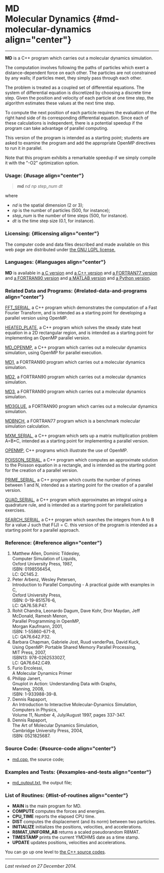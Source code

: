 MD\
Molecular Dynamics {#md-molecular-dynamics align="center"}
==================

------------------------------------------------------------------------

**MD** is a C++ program which carries out a molecular dynamics
simulation.

The computation involves following the paths of particles which exert a
distance-dependent force on each other. The particles are not
constrained by any walls; if particles meet, they simply pass through
each other.

The problem is treated as a coupled set of differential equations. The
system of differential equation is discretized by choosing a discrete
time step. Given the position and velocity of each particle at one time
step, the algorithm estimates these values at the next time step.

To compute the next position of each particle requires the evaluation of
the right hand side of its corresponding differential equation. Since
each of these calculations is independent, there is a potential speedup
if the program can take advantage of parallel computing.

This version of the program is intended as a starting point; students
are asked to examine the program and add the appropriate OpenMP
directives to run it in parallel.

Note that this program exhibits a remarkable speedup if we simply
compile it with the "-O2" optimization option.

### Usage: {#usage align="center"}

> **md** *nd* *np* *step\_num* *dt*

where

-   *nd* is the spatial dimension (2 or 3);
-   *np* is the number of particles (500, for instance);
-   *step\_num* is the number of time steps (500, for instance).
-   *dt* is the time step size (0.1, for instance).

### Licensing: {#licensing align="center"}

The computer code and data files described and made available on this
web page are distributed under [the GNU LGPL
license.](../../txt/gnu_lgpl.txt)

### Languages: {#languages align="center"}

**MD** is available in [a C version](../../c_src/md/md.html) and [a C++
version](../../cpp_src/md/md.html) and [a FORTRAN77
version](../../f77_src/md/md.html) and [a FORTRAN90
version](../../f_src/md/md.html) and [a MATLAB
version](../../m_src/md/md.html) and [a Python
version](../../py_src/md/md.html).

### Related Data and Programs: {#related-data-and-programs align="center"}

[FFT\_SERIAL](../../cpp_src/fft_serial/fft_serial.html), a C++ program
which demonstrates the computation of a Fast Fourier Transform, and is
intended as a starting point for developing a parallel version using
OpenMP.

[HEATED\_PLATE](../../cpp_src/heated_plate/heated_plate.html), a C++
program which solves the steady state heat equation in a 2D rectangular
region, and is intended as a starting point for implementing an OpenMP
parallel version.

[MD\_OPENMP](../../cpp_src/md_openmp/md_openmp.html), a C++ program
which carries out a molecular dynamics simulation, using OpenMP for
parallel execution.

[MD1](../../f_src/md1/md1.html), a FORTRAN90 program which carries out a
molecular dynamics simulation.

[MD2](../../f_src/md2/md2.html), a FORTRAN90 program which carries out a
molecular dynamics simulation.

[MD3](../../f_src/md3/md3.html), a FORTRAN90 program which carries out a
molecular dynamics simulation.

[MD3GLUE](../../f_src/md3glue/md3glue.html), a FORTRAN90 program which
carries out a molecular dynamics simulation.

[MDBNCH](../../f77_src/mdbnch/mdbnch.html), a FORTRAN77 program which is
a benchmark molecular simulation calculation.

[MXM\_SERIAL](../../cpp_src/mxm_serial/mxm_serial.html), a C++ program
which sets up a matrix multiplication problem A=B\*C, intended as a
starting point for implementing a parallel version.

[OPENMP](../../cpp_src/openmp/openmp.html), C++ programs which
illustrate the use of OpenMP.

[POISSON\_SERIAL](../../cpp_src/poisson_serial/poisson_serial.html), a
C++ program which computes an approximate solution to the Poisson
equation in a rectangle, and is intended as the starting point for the
creation of a parallel version.

[PRIME\_SERIAL](../../cpp_src/prime_serial/prime_serial.html), a C++
program which counts the number of primes between 1 and N, intended as a
starting point for the creation of a parallel version.

[QUAD\_SERIAL](../../cpp_src/quad_serial/quad_serial.html), a C++
program which approximates an integral using a quadrature rule, and is
intended as a starting point for parallelization exercises.

[SEARCH\_SERIAL](../../cpp_src/search_serial/search_serial.html), a C++
program which searches the integers from A to B for a value J such that
F(J) = C. this version of the program is intended as a starting point
for a parallel approach.

### Reference: {#reference align="center"}

1.  Matthew Allen, Dominic Tildesley,\
    Computer Simulation of Liquids,\
    Oxford University Press, 1987,\
    ISBN: 0198556454,\
    LC: QC145.2.
2.  Peter Arbenz, Wesley Petersen,\
    Introduction to Parallel Computing - A practical guide with examples
    in C,\
    Oxford University Press,\
    ISBN: 0-19-851576-6,\
    LC: QA76.58.P47.
3.  Rohit Chandra, Leonardo Dagum, Dave Kohr, Dror Maydan, Jeff
    McDonald, Ramesh Menon,\
    Parallel Programming in OpenMP,\
    Morgan Kaufmann, 2001,\
    ISBN: 1-55860-671-8,\
    LC: QA76.642.P32.
4.  Barbara Chapman, Gabriele Jost, Ruud vanderPas, David Kuck,\
    Using OpenMP: Portable Shared Memory Parallel Processing,\
    MIT Press, 2007,\
    ISBN13: 978-0262533027,\
    LC: QA76.642.C49.
5.  Furio Ercolessi,\
    A Molecular Dynamics Primer
6.  Philipp Janert,\
    Gnuplot in Action: Understanding Data with Graphs,\
    Manning, 2008,\
    ISBN: 1-933988-39-8.
7.  Dennis Rapaport,\
    An Introduction to Interactive Molecular-Dynamics Simulation,\
    Computers in Physics,\
    Volume 11, Number 4, July/August 1997, pages 337-347.
8.  Dennis Rapaport,\
    The Art of Molecular Dynamics Simulation,\
    Cambridge University Press, 2004,\
    ISBN: 0521825687.

### Source Code: {#source-code align="center"}

-   [md.cpp](md.cpp), the source code;

### Examples and Tests: {#examples-and-tests align="center"}

-   [md\_output.txt](md_output.txt), the output file;

### List of Routines: {#list-of-routines align="center"}

-   **MAIN** is the main program for MD.
-   **COMPUTE** computes the forces and energies.
-   **CPU\_TIME** reports the elapsed CPU time.
-   **DIST** computes the displacement (and its norm) between two
    particles.
-   **INITIALIZE** initializes the positions, velocities, and
    accelerations.
-   **R8MAT\_UNIFORM\_AB** returns a scaled pseudorandom R8MAT.
-   **TIMESTAMP** prints the current YMDHMS date as a time stamp.
-   **UPDATE** updates positions, velocities and accelerations.

You can go up one level to [the C++ source codes](../cpp_src.html).

------------------------------------------------------------------------

*Last revised on 27 December 2014.*
